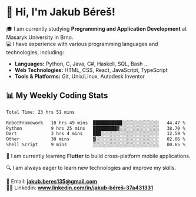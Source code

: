 # 👋 Hi, I'm Jakub Béreš!

🎓 I am currently studying **Programming and Application Development** at Masaryk University in Brno.  
💻 I have experience with various programming languages and technologies, including:  
   - **Languages:** Python, C, Java, C#, Haskell, SQL, Bash ...  
   - **Web Technologies:** HTML, CSS, React, JavaScript, TypeScript  
   - **Tools & Platforms:** Git, Unix/Linux, Autodesk Inventor

## 📊 My Weekly Coding Stats
<!--START_SECTION:waka-->

```txt
Total Time: 23 hrs 51 mins

RobotFramework   10 hrs 49 mins  ███████████░░░░░░░░░░░░░░   44.47 %
Python           9 hrs 25 mins   █████████▓░░░░░░░░░░░░░░░   38.70 %
Dart             3 hrs 4 mins    ███░░░░░░░░░░░░░░░░░░░░░░   12.59 %
Other            30 mins         ▓░░░░░░░░░░░░░░░░░░░░░░░░   02.06 %
Shell Script     9 mins          ░░░░░░░░░░░░░░░░░░░░░░░░░   00.65 %
```

<!--END_SECTION:waka-->

🚀 I am currently learning **Flutter** to build cross-platform mobile applications.  

🔍 I am always eager to learn new technologies and improve my skills.  

📩 Email:        **jakub.beres135@gmail.com**  
🧑‍💻 Linkedin:     **www.linkedin.com/in/jakub-béreš-37a431331**


